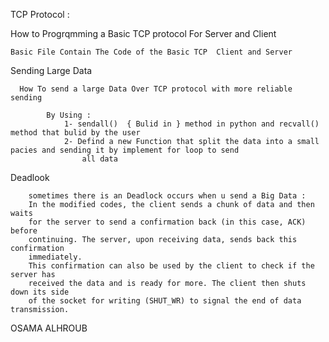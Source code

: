 TCP Protocol : 

How to Progrqmming a Basic TCP protocol For Server and Client 

    Basic File Contain The Code of the Basic TCP  Client and Server  

Sending Large Data 

      How To send a large Data Over TCP protocol with more reliable sending 

            By Using :
                1- sendall()  { Bulid in } method in python and recvall() method that bulid by the user 
                2- Defind a new Function that split the data into a small pacies and sending it by implement for loop to send
                    all data 

Deadlook 

        sometimes there is an Deadlock occurs when u send a Big Data :  
        In the modified codes, the client sends a chunk of data and then waits
        for the server to send a confirmation back (in this case, ACK) before 
        continuing. The server, upon receiving data, sends back this confirmation 
        immediately. 
        This confirmation can also be used by the client to check if the server has
        received the data and is ready for more. The client then shuts down its side
        of the socket for writing (SHUT_WR) to signal the end of data transmission.


OSAMA ALHROUB 
